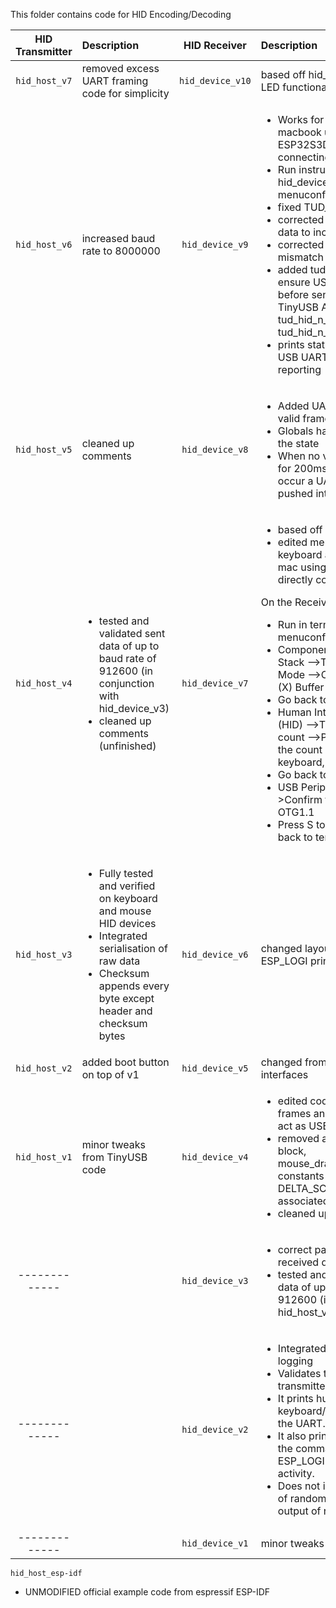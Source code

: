 This folder contains code for HID Encoding/Decoding

| HID Transmitter | Description | HID Receiver | Description |
| :-------: | :------ | :-------: | :------- |
| `hid_host_v7` | removed excess UART framing code for simplicity | `hid_device_v10` | based off hid_device_v9 with added LED functionality |
| `hid_host_v6` | increased baud rate to 8000000 | `hid_device_v9` | <ul><li>Works for keyboard & mouse on macbook using ESP32S3DevKitC-1 directly connecting Tx/Rx pins</li><li>Run instructions from hid_device_v7 --> idf.py menuconfig</li><li>fixed TUD_HID_DESCRIPTOR calls</li><li>corrected byte offsets for mouse data to include wheel</li><li>corrected interface numbering mismatch</li><li>added tud_mounted() check to ensure USB is fully enumerated before sending reports - using TinyUSB API calls tud_hid_n_ready(1) and tud_hid_n_mouse_report(1,...)</li><li>prints status every 5 seconds for USB UART connection status reporting</li></ul> |
| `hid_host_v5` | cleaned up comments | `hid_device_v8` | <ul><li>Added UART framing errors and a valid frame timeout</li><li>Globals have been added to track the state</li><li>When no valid frame has arrived for 200ms or if framing errors occur a UART Frame error is pushed into the UART queue</li></ul> |
| `hid_host_v4` | <ul><li>tested and validated sent data of up to baud rate of 912600 (in conjunction with hid_device_v3)</li><li>cleaned up comments (unfinished)</li></ul> | `hid_device_v7` | <ul><li>based off hid_device_v5</li><li>edited menuconfig - works with keyboard acting as device on mac using ESP32S3DevKitC-1 directly connecting Tx/Rx pins</li></ul>On the Receiver side:</li></ul><ul><li>Run in terminal - idf.py menuconfig</li><li>Component config -->TinyUSB Stack -->TinyUSB DCD -->DCD Mode -->Confirm that the x is in: (X) Buffer DMA</li><li>Go back to TinyUSB Stack--></li><li>Human Interface Device Class (HID) -->TinyUSB HID interfaces count -->Press 'Enter' to change the count number to 2 (one for keyboard, one for mouse)</li><li>Go back to TinyUSB Stack--></li><li>USB Peripheral (OTG1.1)-->Confirm that the x is in: (X) OTG1.1</li><li>Press S to save, press Q to quit back to terminal, Rebuild</li></ul> |
| `hid_host_v3` | <ul><li>Fully tested and verified on keyboard and mouse HID devices</li><li>Integrated serialisation of raw data</li><li>Checksum appends every byte except header and checksum bytes</li></ul> | `hid_device_v6` | changed layout of keyboard/mouse ESP_LOGI prints |
| `hid_host_v2` | added boot button on top of v1 | `hid_device_v5` | changed from 1 interface to 2 interfaces |
| `hid_host_v1` | minor tweaks from TinyUSB code | `hid_device_v4` | <ul><li>edited code to receive UART HID frames and send to computer to act as USB HID keyboard/mouse</li><li>removed app_send_hid_demo block, mouse_draw_square_next_delta(), constants DISTANCE_MAX, DELTA_SCALAR and its associated calls</li><li>cleaned up comments</li></ul> |
| ------------- |  | `hid_device_v3` | <ul><li>correct packet framing for received data</li><li>tested and validated received data of up to baud rate of 912600 (in conjunction with hid_host_v4)</li></ul> |
| ------------- |  | `hid_device_v2` | <ul><li>Integrated deserialisation and logging</li><li>Validates the checksum from the transmitter data</li><li>It prints human-readable keyboard/mouse data directly to the UART.</li><li>It also prints the same string to the command monitor using ESP_LOGI so you can see live activity.</li><li>Does not include dummy testing of random serialised data to test output of receiver</li></ul> |
| ------------- |  | `hid_device_v1` | minor tweaks from TinyUSB code


`hid_host_esp-idf`
* UNMODIFIED official example code from espressif ESP-IDF

